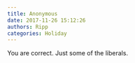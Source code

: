 ```yaml
---
title: Anonymous
date: 2017-11-26 15:12:26
authors: Ripp
categories: Holiday
---
```


 You are correct. Just some of the liberals.